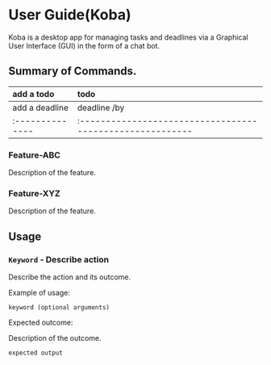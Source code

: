 # User Guide(Koba)

Koba is a desktop app for managing tasks and deadlines via a Graphical User Interface (GUI) in the form of a chat bot.

## Summary of Commands.
|add a todo     |todo <DESCRIPTION>                                       |
|:--------------|:--------------------------------------------------------|
|add a deadline |deadline <DESCRIPTION> /by <DATE and TIME in ISO format> |
|:--------------|:--------------------------------------------------------|

### Feature-ABC

Description of the feature.

### Feature-XYZ

Description of the feature.

## Usage

### `Keyword` - Describe action

Describe the action and its outcome.

Example of usage: 

`keyword (optional arguments)`

Expected outcome:

Description of the outcome.

```
expected output
```
